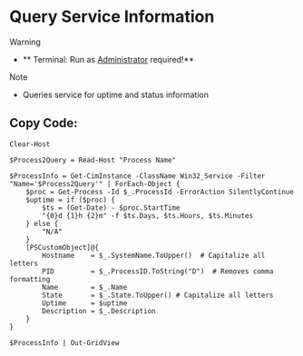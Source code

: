# Query Service Information

> [!WARNING]
> - ** Terminal: Run as <ins>Administrator</ins> required!**

> [!Note]
> - Queries service for uptime and status information

## Copy Code:
```
Clear-Host

$Process2Query = Read-Host "Process Name"

$ProcessInfo = Get-CimInstance -ClassName Win32_Service -Filter "Name='$Process2Query'" | ForEach-Object {
    $proc = Get-Process -Id $_.ProcessId -ErrorAction SilentlyContinue
    $uptime = if ($proc) {
        $ts = (Get-Date) - $proc.StartTime
        "{0}d {1}h {2}m" -f $ts.Days, $ts.Hours, $ts.Minutes
    } else {
        "N/A"
    }
    [PSCustomObject]@{
        Hostname    = $_.SystemName.ToUpper()  # Capitalize all letters
        PID         = $_.ProcessID.ToString("D")  # Removes comma formatting
        Name        = $_.Name
        State       = $_.State.ToUpper() # Capitalize all letters
        Uptime      = $uptime
        Description = $_.Description
    }
}

$ProcessInfo | Out-GridView
```

